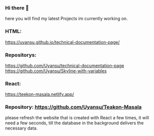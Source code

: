 ### Hi there 👋

here you will find my latest Projects im currently working on.

### HTML:
https://uyansu.github.io/technical-documentation-page/
### Repositorys: 
https://github.com/Uyansu/technical-documentation-page <br> https://github.com/Uyansu/Skyline-with-variables



### React:
https://teekon-masala.netlify.app/
### Repository: https://github.com/Uyansu/Teakon-Masala

please refresh the website that is created with React a few times, it will need a few seconds, till the database in the background delivers the necessary data.

<!--
**Uyansu/Uyansu** is a ✨ _special_ ✨ repository because its `README.md` (this file) appears on your GitHub profile.

Here are some ideas to get you started:

- 🔭 I’m currently working on ...
- 🌱 I’m currently learning ...
- 👯 I’m looking to collaborate on ...
- 🤔 I’m looking for help with ...
- 💬 Ask me about ...
- 📫 How to reach me: ...
- 😄 Pronouns: ...
- ⚡ Fun fact: ...
-->
